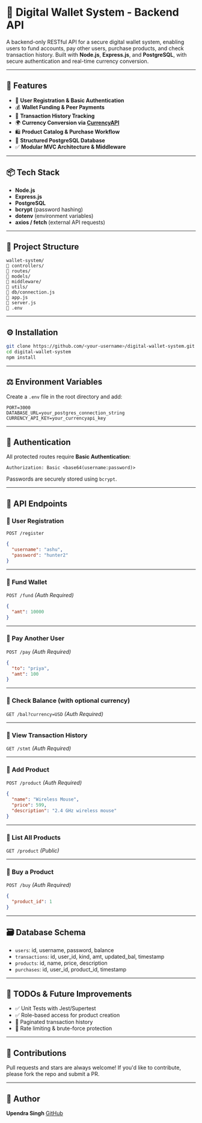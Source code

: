 # 💸 Digital Wallet System - Backend API

A backend-only RESTful API for a secure digital wallet system, enabling users to fund accounts, pay other users, purchase products, and check transaction history. Built with **Node.js**, **Express.js**, and **PostgreSQL**, with secure authentication and real-time currency conversion.

---

## 🚀 Features

* 🔐 **User Registration & Basic Authentication**
* 💰 **Wallet Funding & Peer Payments**
* 📜 **Transaction History Tracking**
* 🌍 **Currency Conversion via [CurrencyAPI](https://currencyapi.com)**
* 🛍️ **Product Catalog & Purchase Workflow**
* 🧱 **Structured PostgreSQL Database**
* ✅ **Modular MVC Architecture & Middleware**

---

## 📦 Tech Stack

* **Node.js**
* **Express.js**
* **PostgreSQL**
* **bcrypt** (password hashing)
* **dotenv** (environment variables)
* **axios / fetch** (external API requests)

---

## 📁 Project Structure

```
wallet-system/
🔹 controllers/
🔹 routes/
🔹 models/
🔹 middleware/
🔹 utils/
🔹 db/connection.js
🔹 app.js
🔹 server.js
🔹 .env
```

---

## ⚙️ Installation

```bash
git clone https://github.com/<your-username>/digital-wallet-system.git
cd digital-wallet-system
npm install
```

---

## ⚖️ Environment Variables

Create a `.env` file in the root directory and add:

```env
PORT=3000
DATABASE_URL=your_postgres_connection_string
CURRENCY_API_KEY=your_currencyapi_key
```

---

## 🔐 Authentication

All protected routes require **Basic Authentication**:

```
Authorization: Basic <base64(username:password)>
```

Passwords are securely stored using `bcrypt`.

---

## 🧪 API Endpoints

### 🔹 User Registration

`POST /register`

```json
{
  "username": "ashu",
  "password": "hunter2"
}
```

---

### 🔹 Fund Wallet

`POST /fund` *(Auth Required)*

```json
{
  "amt": 10000
}
```

---

### 🔹 Pay Another User

`POST /pay` *(Auth Required)*

```json
{
  "to": "priya",
  "amt": 100
}
```

---

### 🔹 Check Balance (with optional currency)

`GET /bal?currency=USD` *(Auth Required)*

---

### 🔹 View Transaction History

`GET /stmt` *(Auth Required)*

---

### 🔹 Add Product

`POST /product` *(Auth Required)*

```json
{
  "name": "Wireless Mouse",
  "price": 599,
  "description": "2.4 GHz wireless mouse"
}
```

---

### 🔹 List All Products

`GET /product` *(Public)*

---

### 🔹 Buy a Product

`POST /buy` *(Auth Required)*

```json
{
  "product_id": 1
}
```

---

## 🗃️ Database Schema

* `users`: id, username, password, balance
* `transactions`: id, user\_id, kind, amt, updated\_bal, timestamp
* `products`: id, name, price, description
* `purchases`: id, user\_id, product\_id, timestamp

---

## 🧹 TODOs & Future Improvements

* ✅ Unit Tests with Jest/Supertest
* ✅ Role-based access for product creation
* 🔄 Paginated transaction history
* 📛 Rate limiting & brute-force protection

---

## 🤝 Contributions

Pull requests and stars are always welcome!
If you'd like to contribute, please fork the repo and submit a PR.

---

## 🤛 Author

**Upendra Singh**
[GitHub](https://github.com/iupendra982)
